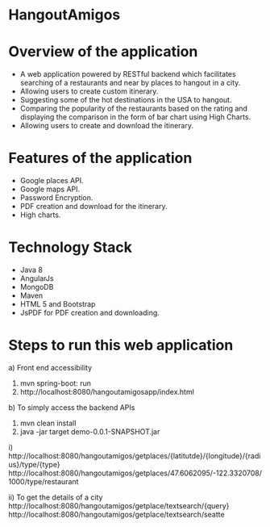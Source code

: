 # HangoutAmigos

# Overview of the application
* A web application powered by RESTful backend which facilitates searching of a restaurants and near by places to hangout in a city.
* Allowing users to create custom itinerary.
* Suggesting some of the hot destinations in the USA to hangout.
* Comparing the popularity of the restaurants based on the rating and displaying the comparison in the form of bar chart using High Charts.
* Allowing users to create and download the itinerary.

# Features of the application

* Google places API.
* Google maps API.
* Password Encryption.
* PDF creation and download for the itinerary.
* High charts.
 
# Technology Stack

* Java 8
* AngularJs
* MongoDB
* Maven
* HTML 5 and Bootstrap
* JsPDF for PDF creation and downloading.

# Steps to run this web application

a) Front end accessibility

1) mvn spring-boot: run
2) http://localhost:8080/hangoutamigosapp/index.html


b) To simply access the backend APIs

1) mvn clean install
2) java -jar target demo-0.0.1-SNAPSHOT.jar


 i) http://localhost:8080/hangoutamigos/getplaces/{latitutde}/{longitude}/{radius}/type/{type} 
 http://localhost:8080/hangoutamigos/getplaces/47.6062095/-122.3320708/1000/type/restaurant
 
 ii) To get the details of a city
  http://localhost:8080/hangoutamigos/getplace/textsearch/{query}
   http://localhost:8080/hangoutamigos/getplace/textsearch/seatte
